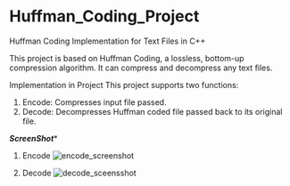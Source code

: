 # Huffman_Coding_Project
Huffman Coding Implementation for Text Files in C++

This project is based on Huffman Coding, a lossless, bottom-up compression algorithm. It can compress and decompress any text files.


Implementation in Project
This project supports two functions:
1) Encode: Compresses input file passed.
2) Decode: Decompresses Huffman coded file passed back to its original file.

*******ScreenShot********
1. Encode
![encode_screenshot](https://user-images.githubusercontent.com/90466387/236602699-065753e1-83d6-4fb2-b58d-72be0a930eda.png)

2. Decode
![decode_sceensshot](https://user-images.githubusercontent.com/90466387/236602708-c4982a0e-d05a-4ce0-805d-cbd94e3fd17e.png)
